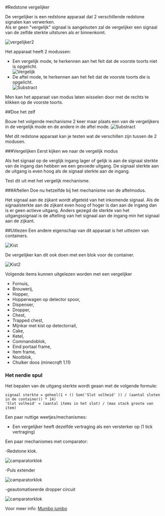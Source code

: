 #Redstone vergelijker

De vergelijker is een redstone apparaat dat 2 verschillende redstone signalen kan verwerken.  
Als er geen "vergelijk" signaal is aangelsoten zal de vergelijker een signaal van de zelfde sterkte uitsturen als er binnenkomt.

![vergelijker2](https://github.com/CoderDojoBelgiumEeklo/MineCraftProjects/blob/gh-pages/img/basic/comparator/comparator.png?raw=true)

Het apparaat heeft 2 modussen:
- Een vergelijk mode, te herkennen aan het feit dat de voorste toorts niet is opgelicht.   
![Vergelijk](https://github.com/CoderDojoBelgiumEeklo/MineCraftProjects/blob/gh-pages/img/basic/redstone/redstonecomparatorcompare.png?raw=true)   
- De aftel mode, te herkennen aan het feit dat de voorste toorts die is opgelicht.   
![Substract](https://github.com/CoderDojoBelgiumEeklo/MineCraftProjects/blob/gh-pages/img/basic/redstone/redstonecomparatorsubstract.png?raw=true)   

Men kan het apparaat van modus laten wisselen door met de rechts te klikken op de voorste toorts.

##Doe het zelf

Bouw het volgende mechanisme 2 keer maar plaats een van de vergelijkers in de vergelijk mode en de andere in de aftel mode.
![Substract](https://github.com/CoderDojoBelgiumEeklo/MineCraftProjects/blob/gh-pages/img/basic/redstone/comparatortestcircuit.png?raw=true)

Met dit redstone apparaat kan je testen wat de verschillen zijn tussen de 2 modusen.

###Vergelijken
Eerst kijken we naar de vergelijk modus

Als het signaal op de verglijk ingang  lager of gelijk is aan de signaal sterkte van de ingang dan hebben we een gevoede uitgang.
De signaal sterkte aan de uitgang is even hoog als de signaal sterkte aan de ingang.

Test dit uit met het vergelijk mechanisme.



###Aftellen
Doe nu hetzelfde bij het mechanisme van de aftelmodus.

Het signaal aan de zijkant wordt afgeteld van het inkomende signaal.
Als de signaalsterkte aan de zijkant even hoog of hoger is dan aan de ingang dan is er geen actieve uitgang.
Anders gezegd de sterkte van het uitgangssignaal is de aftelling van het signaal aan de ingang min het signaal aan de zijkant.


##Uitlezen 
Een andere eigenschap van dit apparaat is het uitlezen van containers.

![Kist](https://github.com/CoderDojoBelgiumEeklo/MineCraftProjects/blob/gh-pages/img/basic/redstone/kistvergelijker.png?raw=true)

De vergelijker kan dit ook doen met een blok voor de container.

![Kist2](https://github.com/CoderDojoBelgiumEeklo/MineCraftProjects/blob/gh-pages/img/basic/redstone/kistmetblokvergelijker.png?raw=true)

Volgende items kunnen uitgelezen worden met een vergelijker
- Fornuis,  
- Brouwerij,   
- Hopper,   
- Hopperwagen op detector spoor,    
- Dispenser,    
- Dropper,   
- Chest,    
- Trapped chest,    
- Mijnkar met kist op detectorrail, 
- Cake, 
- Ketel, 
- Commandoblok, 
- Eind portaal frame,
- Item frame, 
- Nootblok, 
- Chulker doos (minecrqft 1.11)


### Het nerdie spul

Het bepalen van de uitgang sterkte wordt geaan met de volgende formule:   
```
signaal sterkte = geheel(1 + (( Som('Slot volheid' )) / (aantal sloten in de container)) * 14)
'Slot volheid' = (aantal items in het slot) / (max stack groote van item)
```

Een paar nuttige weetjes/mechanismes:

- Een vergelijker heeft dezelfde vertraging als een versterker op (1 tick vertraging)


Een paar mechanismes met comparator:

-Redstone klok. 

![camparatorklok](https://github.com/CoderDojoBelgiumEeklo/MineCraftProjects/blob/gh-pages/img/basic/redstone/redstonecomparatorklok.png?raw=true)

-Puls extender 

![camparatorklok](https://github.com/CoderDojoBelgiumEeklo/MineCraftProjects/blob/gh-pages/img/basic/redstone/pulsextender.png?raw=true)

-geautomatiseerde dropper circuit 

![camparatorklok](https://github.com/CoderDojoBelgiumEeklo/MineCraftProjects/blob/gh-pages/img/basic/redstone/autodispenser.png?raw=true)

Voor meer info:
[Mumbo jumbo](https://www.youtube.com/watch?v=w_ZFRV6AT6E)
